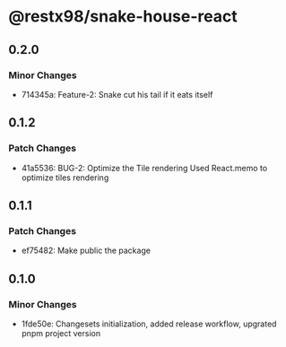 # @restx98/snake-house-react

## 0.2.0

### Minor Changes

- 714345a: Feature-2: Snake cut his tail if it eats itself

## 0.1.2

### Patch Changes

- 41a5536: BUG-2: Optimize the Tile rendering
  Used React.memo to optimize tiles rendering

## 0.1.1

### Patch Changes

- ef75482: Make public the package

## 0.1.0

### Minor Changes

- 1fde50e: Changesets initialization, added release workflow, upgrated pnpm project version
